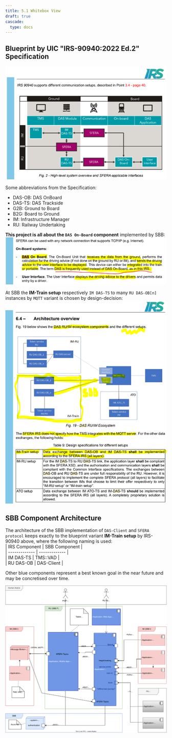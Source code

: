 ```yaml
---
title: 5.1 Whitebox View
draft: true
cascade:
  type: docs
---
```


## Blueprint by UIC "IRS-90940:2022 Ed.2" Specification

![SFERA Architecture: Data exchange layer (chapter 6.1)](IRSE90940_ed2_SFERA-DataExchangeLayer.png)

Some abbreviations from the Specification:
* DAS-OB: DAS OnBoard
* DAS-TS: DAS Trackside
* G2B: Ground to Board
* B2G: Board to Ground
* IM: Infrastructure Manager
* RU: Railway Undertaking

**This project is all about the `DAS On-Board` component** implemented by SBB:
![DAS On-Board](DAS_On-Board.png)

At SBB the **IM-Train setup** respectively `IM DAS-TS` to many `RU DAS-OB[n]` instances by `MQTT` variant is chosen by design-decision:
![SFERA Architecture: DAS RU/IM components and setup](IRSE90940_ed2_DAS_RU-IM_setup.png)


## SBB Component Architecture
The architecture of the SBB implementation of `DAS-Client` and `SFERA protocol` keeps exactly to the blueprint variant **IM-Train setup** by IRS-90940 above, where the following naming is used:  
| IRS Component | SBB Component |  
| ------------- | ------------- |  
| IM DAS-TS     | TMS::VAD      |  
| RU DAS-OB     | DAS-Client    |  

Other blue components represent a best known goal in the near future and may be concretised over time.

![Building blocks (whitebox overview)](das-buildingBlocks_whiteboxOverview.drawio.svg)

